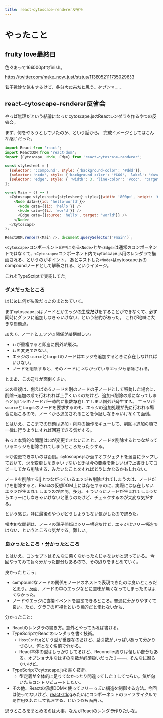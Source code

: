 ```yaml
---
title: react-cytoscape-renderer反省会
---
```


# やったこと

## fruity love最終日

色々あって166000ptでfinish。

https://twitter.com/make_now_just/status/1138052111785029633

若干微妙な気もするけど、多分大丈夫だと思う。タブンネ‥‥。

## react-cytoscape-renderer反省会

やっぱ無理だという結論になったcytoscape.jsのReactレンダラを作るやつの反省会。

まず、何をやろうとしていたのか、という話から。
完成イメージとしてはこんな感じだった。

```javascript
import React from 'react';
import ReactDOM from 'react-dom';
import {Cytoscape, Node, Edge} from 'react-cytoscape-renderer';

const stylesheet = [
  {selector: ':compound', style: {'background-color': '#ddd'}},
  {selector: 'node', style: {'background-color': '#666', 'label': 'data(id)'}},
  {selector: 'edge', style: { 'width': 3, 'line-color': '#ccc', 'target-arrow-color': '#ccc', 'target-arrow-shape': 'triangle'}},
];

const Main = () => (
  <Cytoscape stylesheet={stylesheet} style={{width: '800px', height: '600px'}}>
    <Node data={{id: 'hello-world'}}>
      <Node data={{id: 'hello'}} />
      <Node data={{id: 'world'}} />
      <Edge data={{source: 'hello', target: 'world'}} />
    </Node>
  </Cytoscape>
);

ReactDOM.render(<Main />, document.querySelector('#main'));
```

`<Cytoscape>`コンポーネントの中にある`<Node>`とか`<Edge>`は通常のコンポーネントではなくて、`<Cytoscape>`コンポーネント内でcytoscape.js用のレンダラで描画される、というのがポイント。
あとネストした`<Node>`はcytoscape.jsのcompoundノードとして解釈される、というイメージ。

これをTypeScriptで実装してた。

### ダメだったところ

はじめに何が失敗だったのまとめていく。

まずcytoscape.jsはノードとかエッジの生成**だけ**をすることができなくて、必ず同時にグラフに追加しなきゃいけない、という制約があった。
これが地味に大きな問題点。

加えて、ノードとエッジの関係が結構厳しい。

- `id`が重複すると即座に例外が飛ぶ。
- `id`を変更できない。
- エッジの`source`と`target`のノードはエッジを追加するときに存在しなければいけない。
- ノードを削除すると、そのノードにつながっているエッジも削除される。

とまあ、この辺りが面倒くさい。

`id`の重複は、例えばあるノードを別のノードの子ノードとして移動した場合に、削除→追加の順で行われれば上手くいくのだけど、追加→削除の順になってしまうと同じ`id`のノードが一時的に複数存在してしまい例外が発生する。
エッジが`source`と`target`のノードを要求するのも、エッジの追加処理が先に行われる場合に起こるので、ノードから追加されることを保証しなきゃいけなくて面倒。

とはいえ、ここまでの問題は追加・削除の操作をキューして、削除→追加の順で一律に行うようにすれば回避できる気がする。

もっと本質的な問題は`id`が変更できないことと、ノードを削除するとつながっているエッジも削除されてしまうところだったりする。

`id`が変更できないのは面倒。cytoscape.jsが返すオブジェクトを適当にラップしておいて、`id`を変更しなきゃいけないときは今の要素を新しい`id`で上書きしてコピーしてから削除する、みたいなことをすればどうにかなるかもしれない。

ノードを削除するとつながっているエッジも削除されてしまうのは、ノードだけを削除すると、Reactの仮想DOM上には存在するのに、実際には存在しないエッジが生まれてしまうのが面倒。多分、そういったノードが生まれてしまったらエラーにしなきゃいけないと思うのだけど、チェックするのが大変な気がする。

という感じ。特に最後のやつがどうしようもない気がしたので諦めた。

根本的な問題は、ノードの親子関係はツリー構造だけど、エッジはツリー構造ではない、というところな気がする。難しい。

### 良かったところ・分かったところ

とはいえ、コンセプトはそんなに悪くなかったんじゃないかと思っている。
今回やってみて色々分かった部分もあるので、その辺りをまとめていく。

良かったところ;

- compoundなノードの関係をノードのネストで表現できたのは良いところだと思う。反面、ノードの中のエッジなどに意味が無くなってしまったのはよくなかった。
- ノードやエッジに直接イベントを設定できるところ。普通に分かりやすくて良い。ただ、グラフの可視化という目的だと使わないかも、

分かったこと:

- Reactのレンダラの書き方。意外とやってみれば書ける。
- TypeScriptでReactのレンダラを書く技術。
  * `HostConfig`という型が重要なのだけど、型引数がいっぱいあって分かりづらい。何となく名前で分かる。
  * React本体の型はしっかりしてるけど、Reconciler周りは怪しい部分もある。オプショナルなはずの引数が必須扱いだったり——。そんなに困らないけど。
- TypeScriptでcytoscape.jsを書く技術。
  * 型定義が全体的に足りてなかったり間違ってしたりしてつらい。気が向いたらコントリビュートしたい。
- その他、Reactの仮想DOMを使ってツリーっぽい構造を制御する方法。今回は使ってないけど、[react-zdog](https://github.com/drcmda/react-zdog)みたいにコンポーネントのライフサイクルで副作用を起こして管理する、というのも面白い。

思うところをまとめるのは大事。なんかReactのレンダラ作りたいな。
